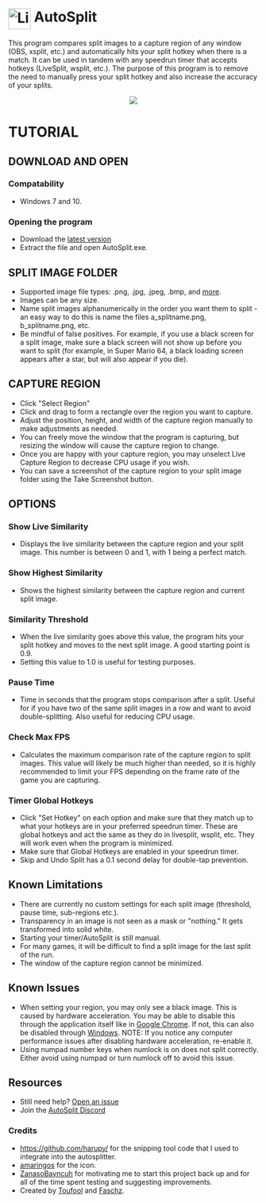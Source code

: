 # <img src="https://raw.githubusercontent.com/austinryan/Auto-Split/master/icon.ico" alt="LiveSplit" height="42" width="45" align="top"/> AutoSplit</h1>

This program compares split images to a capture region of any window (OBS, xsplit, etc.) and automatically hits your split hotkey when there is a match. It can be used in tandem with any speedrun timer that accepts hotkeys (LiveSplit, wsplit, etc.). The purpose of this program is to remove the need to manually press your split hotkey and also increase the accuracy of your splits. 

<p align="center">
  <img src="https://github.com/austinryan/Auto-Split/blob/master/example.gif?raw=true" />
</p>

# TUTORIAL

## DOWNLOAD AND OPEN

### Compatability
- Windows 7 and 10.

### Opening the program
- Download the [latest version](https://github.com/austinryan/Auto-Split/releases)
- Extract the file and open AutoSplit.exe.

## SPLIT IMAGE FOLDER
- Supported image file types: .png, .jpg, .jpeg, .bmp, and [more](https://docs.opencv.org/3.0-beta/modules/imgcodecs/doc/reading_and_writing_images.html#imread).
- Images can be any size.
- Name split images alphanumerically in the order you want them to split - an easy way to do this is name the files a_splitname.png, b_splitname.png, etc.
- Be mindful of false positives. For example, if you use a black screen for a split image, make sure a black screen will not show up before you want to split (for example, in Super Mario 64, a black loading screen appears after a star, but will also appear if you die).

## CAPTURE REGION
- Click "Select Region"
- Click and drag to form a rectangle over the region you want to capture.
- Adjust the position, height, and width of the capture region manually to make adjustments as needed.
- You can freely move the window that the program is capturing, but resizing the window will cause the capture region to change.
- Once you are happy with your capture region, you may unselect Live Capture Region to decrease CPU usage if you wish.
- You can save a screenshot of the capture region to your split image folder using the Take Screenshot button.

## OPTIONS
### Show Live Similarity
- Displays the live similarity between the capture region and your split image. This number is between 0 and 1, with 1 being a perfect match.

### Show Highest Similarity
- Shows the highest similarity between the capture region and current split image.

### Similarity Threshold
- When the live similarity goes above this value, the program hits your split hotkey and moves to the next split image. A good starting point is 0.9.
- Setting this value to 1.0 is useful for testing purposes.

### Pause Time
- Time in seconds that the program stops comparison after a split. Useful for if you have two of the same split images in a row and want to avoid double-splitting. Also useful for reducing CPU usage.

### Check Max FPS
- Calculates the maximum comparison rate of the capture region to split images. This value will likely be much higher than needed, so it is highly recommended to limit your FPS depending on the frame rate of the game you are capturing.

### Timer Global Hotkeys
- Click "Set Hotkey" on each option and make sure that they match up to what your hotkeys are in your preferred speedrun timer. These are global hotkeys and act the same as they do in livesplit, wsplit, etc. They will work even when the program is minimized.
- Make sure that Global Hotkeys are enabled in your speedrun timer.
- Skip and Undo Split has a 0.1 second delay for double-tap prevention.

## Known Limitations
- There are currently no custom settings for each split image (threshold, pause time, sub-regions etc.).
- Transparency in an image is not seen as a mask or "nothing." It gets transformed into solid white.
- Starting your timer/AutoSplit is still manual.
- For many games, it will be difficult to find a split image for the last split of the run.
- The window of the capture region cannot be minimized.

## Known Issues
- When setting your region, you may only see a black image. This is caused by hardware acceleration. You may be able to disable this through the application itself like in [Google Chrome](https://www.technize.net/google-chrome-disable-hardware-acceleration/). If not, this can also be disabled through [Windows](https://www.thewindowsclub.com/hardware-acceleration-windows-7). NOTE: If you notice any computer performance issues after disabling hardware acceleration, re-enable it.
- Using numpad number keys when numlock is on does not split correctly. Either avoid using numpad or turn numlock off to avoid this issue.

## Resources
- Still need help? [Open an issue](https://github.com/Toufool/Auto-Split/issues)
- Join the [AutoSplit Discord](https://discord.gg/Qcbxv9y)


### Credits
- https://github.com/harupy/ for the snipping tool code that I used to integrate into the autosplitter.
- [amaringos](https://twitter.com/amaringos) for the icon.
- [ZanasoBayncuh](https://twitter.com/ZanasoBayncuh) for motivating me to start this project back up and for all of the time spent testing and suggesting improvements.
- Created by [Toufool](https://twitter.com/Toufool) and [Faschz](https://twitter.com/faschz).
